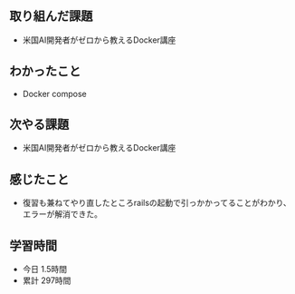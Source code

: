 ## 取り組んだ課題
- 米国AI開発者がゼロから教えるDocker講座
## わかったこと
- Docker compose
## 次やる課題
- 米国AI開発者がゼロから教えるDocker講座
## 感じたこと
- 復習も兼ねてやり直したところrailsの起動で引っかかってることがわかり、エラーが解消できた。
## 学習時間
- 今日 1.5時間
- 累計 297時間
